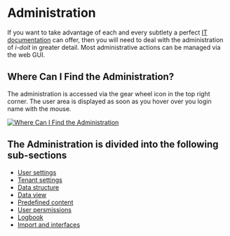 # Administration

If you want to take advantage of each and every subtlety a perfect [IT documentation](../../glossary.md) can offer, then you will need to deal with the administration of _i-doit_ in greater detail. Most administrative actions can be managed via the web GUI.

## Where Can I Find the Administration?

The administration is accessed via the gear wheel icon in the top right corner. The user area is displayed as soon as you hover over you login name with the mouse.

[![Where Can I Find the Administration](../../assets/images/en/system-administration/administration/1-admin.png)](../../assets/images/en/system-administration/administration/1-admin.png)

## The Administration is divided into the following sub-sections

-   [User settings](./user-settings/index.md)
-   [Tenant settings](./tenant-management/index.md)
-   [Data structure](./data-structure/index.md)
-   [Data view](./data-view/index.md)
-   [Predefined content](./predefined-content/index.md)
-   [User persmissions](./user-permissions.md)
-   [Logbook](./logbook.md)
-   [Import and interfaces](./import-and-interfaces/index.md)
